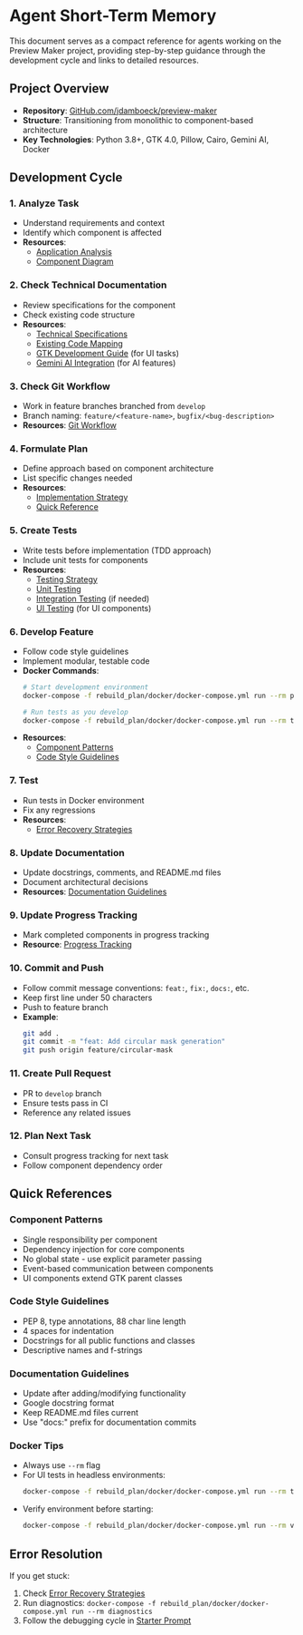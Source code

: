 # Agent Short-Term Memory

This document serves as a compact reference for agents working on the Preview Maker project, providing step-by-step guidance through the development cycle and links to detailed resources.

## Project Overview
- **Repository**: [GitHub.com/jdamboeck/preview-maker](https://github.com/jdamboeck/preview-maker)
- **Structure**: Transitioning from monolithic to component-based architecture
- **Key Technologies**: Python 3.8+, GTK 4.0, Pillow, Cairo, Gemini AI, Docker

## Development Cycle

### 1. Analyze Task
- Understand requirements and context
- Identify which component is affected
- **Resources**:
  - [Application Analysis](00_prerequisites/01_application_analysis.md)
  - [Component Diagram](00_prerequisites/08_component_dependency_diagram.md)

### 2. Check Technical Documentation
- Review specifications for the component
- Check existing code structure
- **Resources**:
  - [Technical Specifications](architecture/06_technical_specifications.md)
  - [Existing Code Mapping](00_prerequisites/02_existing_code_mapping.md)
  - [GTK Development Guide](00_prerequisites/04_gtk_development_guide.md) (for UI tasks)
  - [Gemini AI Integration](00_prerequisites/05_gemini_ai_integration.md) (for AI features)

### 3. Check Git Workflow
- Work in feature branches branched from `develop`
- Branch naming: `feature/<feature-name>`, `bugfix/<bug-description>`
- **Resources**: [Git Workflow](git_workflow.md)

### 4. Formulate Plan
- Define approach based on component architecture
- List specific changes needed
- **Resources**:
  - [Implementation Strategy](06_implementation_strategy/00_starting_point.md)
  - [Quick Reference](quick_reference.md)

### 5. Create Tests
- Write tests before implementation (TDD approach)
- Include unit tests for components
- **Resources**:
  - [Testing Strategy](testing/01_testing_strategy.md)
  - [Unit Testing](testing/02_unit_testing.md)
  - [Integration Testing](testing/03_integration_testing.md) (if needed)
  - [UI Testing](testing/04_ui_testing.md) (for UI components)

### 6. Develop Feature
- Follow code style guidelines
- Implement modular, testable code
- **Docker Commands**:
  ```bash
  # Start development environment
  docker-compose -f rebuild_plan/docker/docker-compose.yml run --rm preview-maker

  # Run tests as you develop
  docker-compose -f rebuild_plan/docker/docker-compose.yml run --rm test pytest path/to/test
  ```
- **Resources**:
  - [Component Patterns](#component-patterns)
  - [Code Style Guidelines](#code-style-guidelines)

### 7. Test
- Run tests in Docker environment
- Fix any regressions
- **Resources**:
  - [Error Recovery Strategies](00_prerequisites/11_error_recovery_strategies.md)

### 8. Update Documentation
- Update docstrings, comments, and README.md files
- Document architectural decisions
- **Resources**: [Documentation Guidelines](#documentation-guidelines)

### 9. Update Progress Tracking
- Mark completed components in progress tracking
- **Resource**: [Progress Tracking](progress_tracking.md)

### 10. Commit and Push
- Follow commit message conventions: `feat:`, `fix:`, `docs:`, etc.
- Keep first line under 50 characters
- Push to feature branch
- **Example**:
  ```bash
  git add .
  git commit -m "feat: Add circular mask generation"
  git push origin feature/circular-mask
  ```

### 11. Create Pull Request
- PR to `develop` branch
- Ensure tests pass in CI
- Reference any related issues

### 12. Plan Next Task
- Consult progress tracking for next task
- Follow component dependency order

## Quick References

### Component Patterns
- Single responsibility per component
- Dependency injection for core components
- No global state - use explicit parameter passing
- Event-based communication between components
- UI components extend GTK parent classes

### Code Style Guidelines
- PEP 8, type annotations, 88 char line length
- 4 spaces for indentation
- Docstrings for all public functions and classes
- Descriptive names and f-strings

### Documentation Guidelines
- Update after adding/modifying functionality
- Google docstring format
- Keep README.md files current
- Use "docs:" prefix for documentation commits

### Docker Tips
- Always use `--rm` flag
- For UI tests in headless environments:
  ```bash
  docker-compose -f rebuild_plan/docker/docker-compose.yml run --rm test pytest tests/ui/ --headless
  ```
- Verify environment before starting:
  ```bash
  docker-compose -f rebuild_plan/docker/docker-compose.yml run --rm verify
  ```

## Error Resolution
If you get stuck:
1. Check [Error Recovery Strategies](00_prerequisites/11_error_recovery_strategies.md)
2. Run diagnostics: `docker-compose -f rebuild_plan/docker/docker-compose.yml run --rm diagnostics`
3. Follow the debugging cycle in [Starter Prompt](starter_prompt.md)